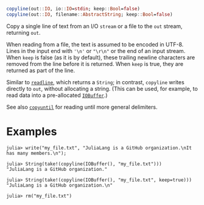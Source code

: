 ```julia
copyline(out::IO, io::IO=stdin; keep::Bool=false)
copyline(out::IO, filename::AbstractString; keep::Bool=false)
```

Copy a single line of text from an I/O `stream` or a file to the `out` stream, returning `out`.

When reading from a file, the text is assumed to be encoded in UTF-8. Lines in the input end with `'\n'` or `"\r\n"` or the end of an input stream. When `keep` is false (as it is by default), these trailing newline characters are removed from the line before it is returned. When `keep` is true, they are returned as part of the line.

Similar to [`readline`](@ref), which returns a `String`; in contrast, `copyline` writes directly to `out`, without allocating a string. (This can be used, for example, to read data into a pre-allocated [`IOBuffer`](@ref).)

See also [`copyuntil`](@ref) for reading until more general delimiters.

# Examples

```jldoctest
julia> write("my_file.txt", "JuliaLang is a GitHub organization.\nIt has many members.\n");

julia> String(take!(copyline(IOBuffer(), "my_file.txt")))
"JuliaLang is a GitHub organization."

julia> String(take!(copyline(IOBuffer(), "my_file.txt", keep=true)))
"JuliaLang is a GitHub organization.\n"

julia> rm("my_file.txt")
```
